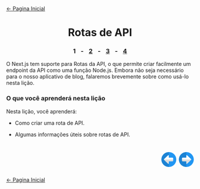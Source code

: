 [← Pagina Inicial](../../../README.md#basico)

<h1 align="center">Rotas de API</h1>

<h3 align="center">
<spam style="margin:0 10px;">1</spam> -
<a href="./2.md#rotas-de-api" style="margin:0 10px;">2</a> -
<a href="./3.md#rotas-de-api" style="margin:0 10px;">3</a> -
<a href="./4.md#rotas-de-api" style="margin:0 10px;">4</a>
</h3>

O Next.js tem suporte para Rotas da API, o que permite criar facilmente um endpoint da API como uma função Node.js. Embora não seja necessário para o nosso aplicativo de blog, falaremos brevemente sobre como usá-lo nesta lição.

### O que você aprenderá nesta lição

Nesta lição, você aprenderá:

  - Como criar uma rota de API.

  - Algumas informações úteis sobre rotas de API.

<h1 align="right">
<a href="../dynamic-routes/9.md#rotas-din%C3%A2micas"><img src="../../../images/previous-arrow.svg" alt="next-arrow" width="40px"></a>
<a href="./2.md#rotas-de-api"><img src="../../../images/next-arrow.svg" alt="next-arrow" width="40px"></a>
</h1>

[← Pagina Inicial](../../../README.md#basico)